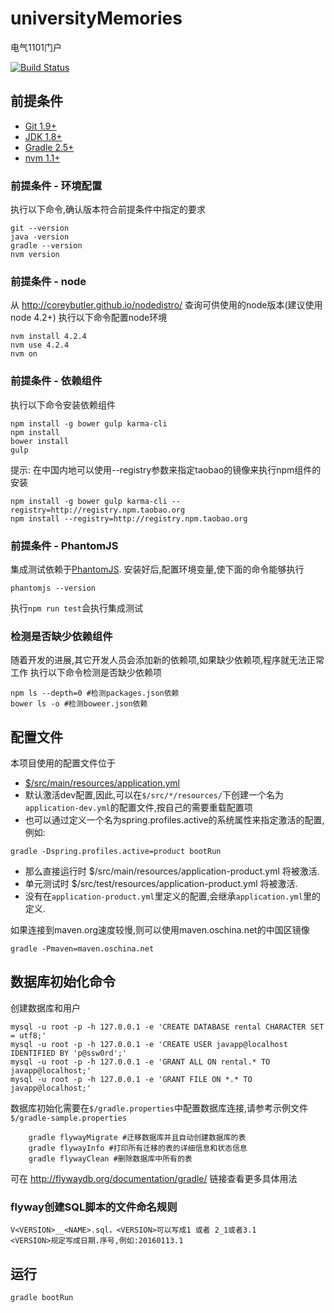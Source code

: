 # universityMemories
电气1101门户

[![Build Status](https://travis-ci.com/HP-Enterprise/Rental653.svg?token=yhaDoVuR6YmAkdqD6vth&branch=dev)](https://travis-ci.com/HP-Enterprise/Rental653)

## 前提条件
- [Git 1.9+](http://git-scm.com/downloads)
- [JDK 1.8+](http://www.oracle.com/technetwork/java/javase/downloads/index.html)
- [Gradle 2.5+](http://gradle.org/gradle-download/)
- [nvm 1.1+](https://github.com/creationix/nvm)

### 前提条件 - 环境配置
执行以下命令,确认版本符合前提条件中指定的要求
```SHELL
git --version
java -version
gradle --version
nvm version
```

### 前提条件 - node
从 http://coreybutler.github.io/nodedistro/ 查询可供使用的node版本(建议使用node 4.2+)
执行以下命令配置node环境
```SHELL
nvm install 4.2.4
nvm use 4.2.4
nvm on
```

### 前提条件 - 依赖组件
执行以下命令安装依赖组件
```SHELL
npm install -g bower gulp karma-cli
npm install
bower install
gulp
```
提示: 在中国内地可以使用--registry参数来指定taobao的镜像来执行npm组件的安装
```SHELL
npm install -g bower gulp karma-cli --registry=http://registry.npm.taobao.org
npm install --registry=http://registry.npm.taobao.org
```

### 前提条件 - PhantomJS
集成测试依赖于[PhantomJS](http://phantomjs.org). 安装好后,配置环境变量,使下面的命令能够执行
```SHELL
phantomjs --version
```
执行`npm run test`会执行集成测试

### 检测是否缺少依赖组件
随着开发的进展,其它开发人员会添加新的依赖项,如果缺少依赖项,程序就无法正常工作
执行以下命令检测是否缺少依赖项
```SHELL
npm ls --depth=0 #检测packages.json依赖
bower ls -o #检测boweer.json依赖
```


## 配置文件
本项目使用的配置文件位于
- [$/src/main/resources/application.yml](https://github.com/HP-Enterprise/Rental653/blob/dev/src/main/resources/application.yml)
- 默认激活dev配置,因此,可以在`$/src/*/resources/`下创建一个名为`application-dev.yml`的配置文件,按自己的需要重载配置项
- 也可以通过定义一个名为spring.profiles.active的系统属性来指定激活的配置,例如:
```SHELL
gradle -Dspring.profiles.active=product bootRun
```
- 那么直接运行时 $/src/main/resources/application-product.yml 将被激活.
- 单元测试时 $/src/test/resources/application-product.yml 将被激活.
- 没有在`application-product.yml`里定义的配置,会继承`application.yml`里的定义.

如果连接到maven.org速度较慢,则可以使用maven.oschina.net的中国区镜像
```SHELL
gradle -Pmaven=maven.oschina.net
```

## 数据库初始化命令
创建数据库和用户
```SHELL
mysql -u root -p -h 127.0.0.1 -e 'CREATE DATABASE rental CHARACTER SET = utf8;'
mysql -u root -p -h 127.0.0.1 -e 'CREATE USER javapp@localhost IDENTIFIED BY 'p@ssw0rd';'
mysql -u root -p -h 127.0.0.1 -e 'GRANT ALL ON rental.* TO javapp@localhost;'
mysql -u root -p -h 127.0.0.1 -e 'GRANT FILE ON *.* TO javapp@localhost;'
```

数据库初始化需要在`$/gradle.properties`中配置数据库连接,请参考示例文件`$/gradle-sample.properties`
```SHELL
    gradle flywayMigrate #迁移数据库并且自动创建数据库的表
    gradle flywayInfo #打印所有迁移的表的详细信息和状态信息
    gradle flywayClean #删除数据库中所有的表
```
可在 http://flywaydb.org/documentation/gradle/ 链接查看更多具体用法

### flyway创建SQL脚本的文件命名规则
```
V<VERSION>__<NAME>.sql，<VERSION>可以写成1 或者 2_1或者3.1
<VERSION>规定写成日期.序号,例如:20160113.1
```

## 运行
```SHELL
gradle bootRun
```

